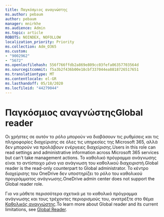 ```yaml
---
title: Παγκόσμιος αναγνώστης
ms.author: pebaum
author: pebaum
manager: mnirkhe
ms.audience: Admin
ms.topic: article
ROBOTS: NOINDEX, NOFOLLOW
localization_priority: Priority
ms.collection: Adm_O365
ms.custom:
- "9002962"
- "5672"
ms.openlocfilehash: 556f766ffdb2a869e809cc03fefa06357703564d
ms.sourcegitcommit: f5a3b2f436b00e18cbf337044ea8818726517651
ms.translationtype: MT
ms.contentlocale: el-GR
ms.lasthandoff: 05/18/2020
ms.locfileid: "44279044"
---
```

# <a name="global-reader"></a><span data-ttu-id="19435-102">Παγκόσμιος αναγνώστης</span><span class="sxs-lookup"><span data-stu-id="19435-102">Global reader</span></span>

<span data-ttu-id="19435-103">Οι χρήστες σε αυτόν το ρόλο μπορούν να διαβάσουν τις ρυθμίσεις και τις πληροφορίες διαχείρισης σε όλες τις υπηρεσίες της Microsoft 365, αλλά δεν μπορούν να προλάβουν ενέργειες διαχείρισης.</span><span class="sxs-lookup"><span data-stu-id="19435-103">Users in this role can read settings and administrative information across Microsoft 365 services but can't take management actions.</span></span> <span data-ttu-id="19435-104">Το καθολικό πρόγραμμα ανάγνωσης είναι το αντίστοιχο μόνο για ανάγνωση του καθολικού διαχειριστή.</span><span class="sxs-lookup"><span data-stu-id="19435-104">Global reader is the read-only counterpart to Global administrator.</span></span>
<span data-ttu-id="19435-105">Το κέντρο διαχείρισης του OneDrive δεν υποστηρίζει το ρόλο του καθολικού προγράμματος ανάγνωσης.</span><span class="sxs-lookup"><span data-stu-id="19435-105">OneDrive admin center does not support the Global reader role.</span></span>

<span data-ttu-id="19435-106">Για να μάθετε περισσότερα σχετικά με το καθολικό πρόγραμμα ανάγνωσης και τους τρέχοντες περιορισμούς του, ανατρέξτε στο θέμα [Καθολικός αναγνώστης](https://docs.microsoft.com/azure/active-directory/users-groups-roles/directory-assign-admin-roles#global-reader).</span><span class="sxs-lookup"><span data-stu-id="19435-106">To learn more about Global reader and its current limitations, see [Global Reader](https://docs.microsoft.com/azure/active-directory/users-groups-roles/directory-assign-admin-roles#global-reader).</span></span>
